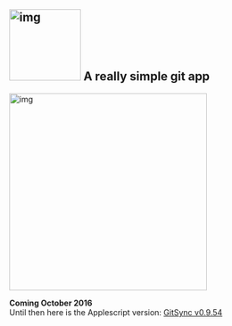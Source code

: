 ## <img width="128" alt="img" src="https://dl.dropboxusercontent.com/u/2559476/gitsync_logo_purple-01.png"> A really simple git app  

<img width="354" alt="img" src="https://dl.dropboxusercontent.com/u/2559476/Screen Shot 2016-10-09 at 21.19.40.png">

**Coming October 2016**   
Until then here is the Applescript version: [GitSync v0.9.54](https://github.com/eonist/GitSync/releases/tag/0.9.54) 

